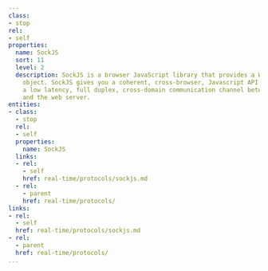 ```yaml
---
class:
- stop
rel:
- self
properties:
  name: SockJS
  sort: 11
  level: 2
  description: SockJS is a browser JavaScript library that provides a WebSocket-like
    object. SockJS gives you a coherent, cross-browser, Javascript API which creates
    a low latency, full duplex, cross-domain communication channel between the browser
    and the web server.
entities:
- class:
  - stop
  rel:
  - self
  properties:
    name: SockJS
  links:
  - rel:
    - self
    href: real-time/protocols/sockjs.md
  - rel:
    - parent
    href: real-time/protocols/
links:
- rel:
  - self
  href: real-time/protocols/sockjs.md
- rel:
  - parent
  href: real-time/protocols/
...
```

